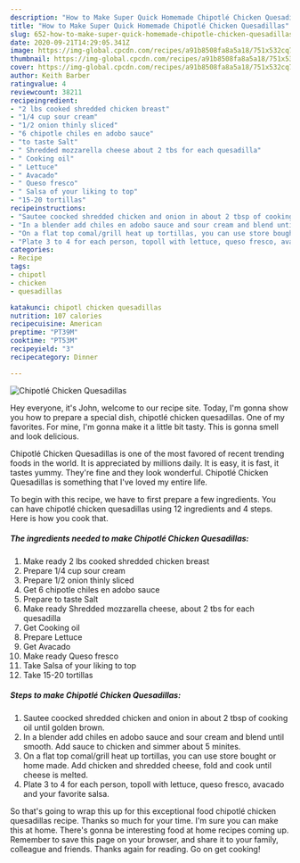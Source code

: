 ```yaml
---
description: "How to Make Super Quick Homemade Chipotlé Chicken Quesadillas"
title: "How to Make Super Quick Homemade Chipotlé Chicken Quesadillas"
slug: 652-how-to-make-super-quick-homemade-chipotle-chicken-quesadillas
date: 2020-09-21T14:29:05.341Z
image: https://img-global.cpcdn.com/recipes/a91b8508fa8a5a18/751x532cq70/chipotle-chicken-quesadillas-recipe-main-photo.jpg
thumbnail: https://img-global.cpcdn.com/recipes/a91b8508fa8a5a18/751x532cq70/chipotle-chicken-quesadillas-recipe-main-photo.jpg
cover: https://img-global.cpcdn.com/recipes/a91b8508fa8a5a18/751x532cq70/chipotle-chicken-quesadillas-recipe-main-photo.jpg
author: Keith Barber
ratingvalue: 4
reviewcount: 38211
recipeingredient:
- "2 lbs cooked shredded chicken breast"
- "1/4 cup sour cream"
- "1/2 onion thinly sliced"
- "6 chipotle chiles en adobo sauce"
- "to taste Salt"
- " Shredded mozzarella cheese about 2 tbs for each quesadilla"
- " Cooking oil"
- " Lettuce"
- " Avacado"
- " Queso fresco"
- " Salsa of your liking to top"
- "15-20 tortillas"
recipeinstructions:
- "Sautee coocked shredded chicken and onion in about 2 tbsp of cooking oil until golden brown."
- "In a blender add chiles en adobo sauce and sour cream and blend until smooth. Add sauce to chicken and simmer about 5 minites."
- "On a flat top comal/grill heat up tortillas, you can use store bought or home made. Add chicken and shredded cheese, fold and cook until cheese is melted."
- "Plate 3 to 4 for each person, topoll with lettuce, queso fresco, avacado and your favorite salsa."
categories:
- Recipe
tags:
- chipotl
- chicken
- quesadillas

katakunci: chipotl chicken quesadillas 
nutrition: 107 calories
recipecuisine: American
preptime: "PT39M"
cooktime: "PT53M"
recipeyield: "3"
recipecategory: Dinner

---
```



![Chipotlé Chicken Quesadillas](https://img-global.cpcdn.com/recipes/a91b8508fa8a5a18/751x532cq70/chipotle-chicken-quesadillas-recipe-main-photo.jpg)

Hey everyone, it's John, welcome to our recipe site. Today, I'm gonna show you how to prepare a special dish, chipotlé chicken quesadillas. One of my favorites. For mine, I'm gonna make it a little bit tasty. This is gonna smell and look delicious.



Chipotlé Chicken Quesadillas is one of the most favored of recent trending foods in the world. It is appreciated by millions daily. It is easy, it is fast, it tastes yummy. They're fine and they look wonderful. Chipotlé Chicken Quesadillas is something that I've loved my entire life.


To begin with this recipe, we have to first prepare a few ingredients. You can have chipotlé chicken quesadillas using 12 ingredients and 4 steps. Here is how you cook that.

<!--inarticleads1-->

##### The ingredients needed to make Chipotlé Chicken Quesadillas:

1. Make ready 2 lbs cooked shredded chicken breast
1. Prepare 1/4 cup sour cream
1. Prepare 1/2 onion thinly sliced
1. Get 6 chipotle chiles en adobo sauce
1. Prepare to taste Salt
1. Make ready  Shredded mozzarella cheese, about 2 tbs for each quesadilla
1. Get  Cooking oil
1. Prepare  Lettuce
1. Get  Avacado
1. Make ready  Queso fresco
1. Take  Salsa of your liking to top
1. Take 15-20 tortillas




<!--inarticleads2-->

##### Steps to make Chipotlé Chicken Quesadillas:

1. Sautee coocked shredded chicken and onion in about 2 tbsp of cooking oil until golden brown.
1. In a blender add chiles en adobo sauce and sour cream and blend until smooth. Add sauce to chicken and simmer about 5 minites.
1. On a flat top comal/grill heat up tortillas, you can use store bought or home made. Add chicken and shredded cheese, fold and cook until cheese is melted.
1. Plate 3 to 4 for each person, topoll with lettuce, queso fresco, avacado and your favorite salsa.




So that's going to wrap this up for this exceptional food chipotlé chicken quesadillas recipe. Thanks so much for your time. I'm sure you can make this at home. There's gonna be interesting food at home recipes coming up. Remember to save this page on your browser, and share it to your family, colleague and friends. Thanks again for reading. Go on get cooking!
